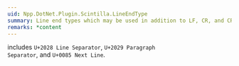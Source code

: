 ```yaml
---
uid: Npp.DotNet.Plugin.Scintilla.LineEndType
summary: Line end types which may be used in addition to LF, CR, and CRLF.
remarks: *content
---
```


<xref href="Npp.DotNet.Plugin.Scintilla.LineEndType.UNICODE" data-throw-if-not-resolved="false"></xref> includes <code>U+2028 Line Separator</code>, <code>U+2029 Paragraph Separator</code>, and <code>U+0085 Next Line</code>.
